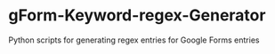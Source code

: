 # gForm-Keyword-regex-Generator
Python scripts for generating regex entries for Google Forms entries
